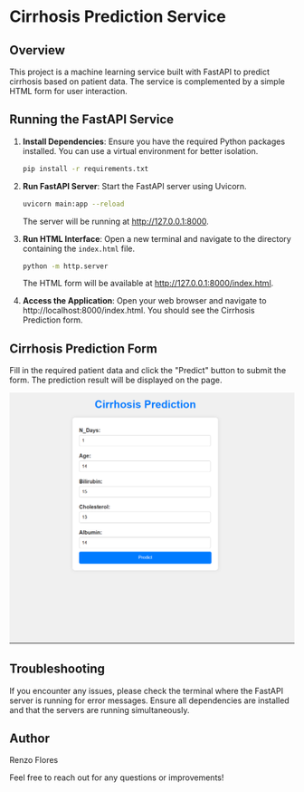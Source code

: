 # Cirrhosis Prediction Service

## Overview

This project is a machine learning service built with FastAPI to predict cirrhosis based on patient data. The service is complemented by a simple HTML form for user interaction.

## Running the FastAPI Service

1. **Install Dependencies**: Ensure you have the required Python packages installed. You can use a virtual environment for better isolation.

    ```bash
    pip install -r requirements.txt
    ```

2. **Run FastAPI Server**: Start the FastAPI server using Uvicorn.

    ```bash
    uvicorn main:app --reload
    ```

    The server will be running at http://127.0.0.1:8000.

3. **Run HTML Interface**: Open a new terminal and navigate to the directory containing the `index.html` file.

    ```bash
    python -m http.server
    ```

    The HTML form will be available at http://127.0.0.1:8000/index.html.

4. **Access the Application**: Open your web browser and navigate to http://localhost:8000/index.html. You should see the Cirrhosis Prediction form.

## Cirrhosis Prediction Form

Fill in the required patient data and click the "Predict" button to submit the form. The prediction result will be displayed on the page.

![Cirrhosis Prediction Form](https://github.com/Renzo-Fu/Practice-ML-DEV-Hw/blob/master/cases/case_5/HW3_fastapi/myapp.png)


## Troubleshooting

If you encounter any issues, please check the terminal where the FastAPI server is running for error messages. Ensure all dependencies are installed and that the servers are running simultaneously.

## Author

Renzo Flores

Feel free to reach out for any questions or improvements!
